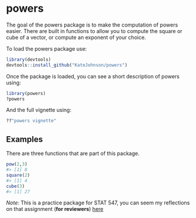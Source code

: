 powers
======

The goal of the powers package is to make the computation of powers easier. There are built in functions to allow you to compute the square or cube of a vector, or compute an exponent of your choice.

To load the powers package use:

``` r
library(devtools)
devtools::install_github("KateJohnson/powers")
```

Once the package is loaded, you can see a short description of powers using:

``` r
library(powers)
?powers
```

And the full vignette using:

``` r
??"powers vignette"
```

Examples
--------

There are three functions that are part of this package.

``` r
pow(2,3)
#> [1] 8
square(2)
#> [1] 4
cube(3)
#> [1] 27
```

*Note:* This is a practice package for STAT 547, you can seem my reflections on that assignment (**for reviewers**) [here](https://github.com/KateJohnson/powers/blob/master/STAT547README.md)
